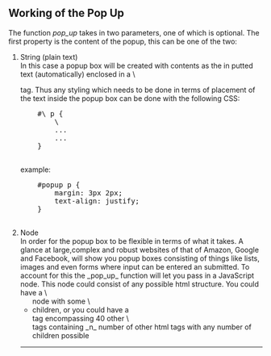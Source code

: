 ## Working of the Pop Up

The function _pop_up_ takes in two parameters, one of which
is optional. The first property is the content of the popup,
this can be one of the two:
<ol>
<li>
String (plain text)<br>
In this case a popup box will be created with contents as the
in putted text (automatically) enclosed in a \<p> tag. Thus any
styling which needs to be done in terms of placement of the text
inside the popup box can be done with the following CSS:
    <pre>
    #\<popID> p {
        \<styling goes here>
        ...
        ... 
    }
    </pre>
example:
    <pre>
    #popup p {
        margin: 3px 2px;
        text-align: justify;
    }
    </pre>
</li>
<li>Node<br>
In order for the popup box to be flexible in terms of what it takes.
A glance at large,complex and robust websites of that of Amazon, Google
and Facebook, will show you popup boxes consisting of things like lists,
images and even forms where input can be entered an submitted. To account
for this the _pop_up_ function will let you pass in a JavaScript node. This
node could consist of any possible html structure. You could have a \<ul> node
with some \<li> children, or you could have a <div> tag encompassing 40 other
\<div> tags containing _n_ number of other html tags with any number of children
possible
</li>
</ul>

***
